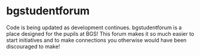# bgstudentforum
Code is being updated as development continues. bgstudentforum is a place designed for the pupils at BGS! This forum makes it so much easier to start initiatives and to make connections you otherwise would have been discouraged to make! 
